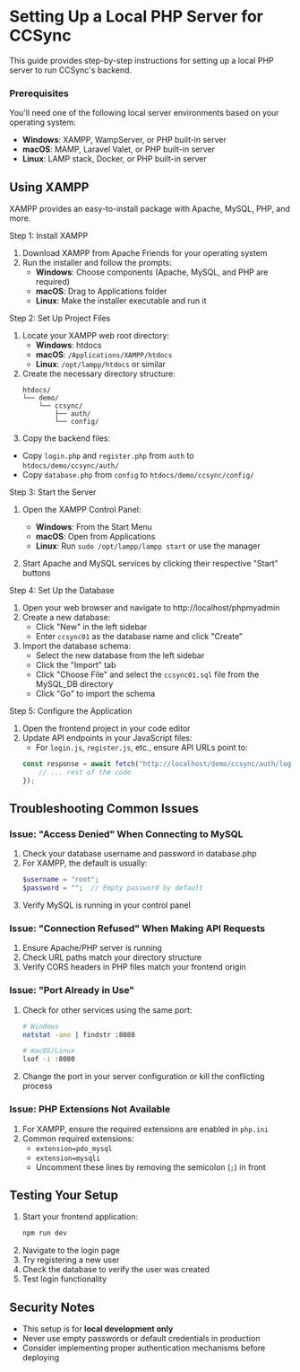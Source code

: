 # Setting Up a Local PHP Server for CCSync

This guide provides step-by-step instructions for setting up a local PHP server to run CCSync's backend.

### Prerequisites

You'll need one of the following local server environments based on your operating system:
- **Windows**: XAMPP, WampServer, or PHP built-in server
- **macOS**: MAMP, Laravel Valet, or PHP built-in server
- **Linux**: LAMP stack, Docker, or PHP built-in server

## Using XAMPP

XAMPP provides an easy-to-install package with Apache, MySQL, PHP, and more.

Step 1: Install XAMPP

1. Download XAMPP from Apache Friends for your operating system
2. Run the installer and follow the prompts:
   - **Windows**: Choose components (Apache, MySQL, and PHP are required)
   - **macOS**: Drag to Applications folder
   - **Linux**: Make the installer executable and run it

Step 2: Set Up Project Files

1. Locate your XAMPP web root directory:
   - **Windows**: htdocs
   - **macOS**: `/Applications/XAMPP/htdocs`
   - **Linux**: `/opt/lampp/htdocs` or similar
2. Create the necessary directory structure:
    ```text
    htdocs/
    └── demo/
        └── ccsync/
            ├── auth/
            └── config/
    ```
3. Copy the backend files:
- Copy `login.php` and `register.php` from `auth` to `htdocs/demo/ccsync/auth/`
- Copy `database.php` from `config` to `htdocs/demo/ccsync/config/`

Step 3: Start the Server

1. Open the XAMPP Control Panel:

   - **Windows**: From the Start Menu
   - **macOS**: Open from Applications
   - **Linux**: Run `sudo /opt/lampp/lampp start` or use the manager

2. Start Apache and MySQL services by clicking their respective "Start" buttons

Step 4: Set Up the Database

1. Open your web browser and navigate to http://localhost/phpmyadmin
2. Create a new database:
   - Click "New" in the left sidebar
   - Enter `ccsync01` as the database name and click "Create"
3. Import the database schema:
   - Select the new database from the left sidebar
   - Click the "Import" tab
   - Click "Choose File" and select the `ccsync01.sql` file from the MySQL_DB directory
   - Click "Go" to import the schema

Step 5: Configure the Application

1. Open the frontend project in your code editor
2. Update API endpoints in your JavaScript files:
   - For `login.js`, `register.js`, etc., ensure API URLs point to:
    ```javascript
    const response = await fetch("http://localhost/demo/ccsync/auth/login.php", {
        // ... rest of the code
    });
    ```
## Troubleshooting Common Issues

### Issue: "Access Denied" When Connecting to MySQL

1. Check your database username and password in database.php
2. For XAMPP, the default is usually:
   ```php
   $username = "root";
   $password = "";  // Empty password by default
   ```
3. Verify MySQL is running in your control panel

### Issue: "Connection Refused" When Making API Requests

1. Ensure Apache/PHP server is running
2. Check URL paths match your directory structure
3. Verify CORS headers in PHP files match your frontend origin

### Issue: "Port Already in Use"

1. Check for other services using the same port:
   ```bash
   # Windows
   netstat -ano | findstr :8080

   # macOS/Linux
   lsof -i :8080
   ```
2. Change the port in your server configuration or kill the conflicting process

### Issue: PHP Extensions Not Available

1. For XAMPP, ensure the required extensions are enabled in `php.ini`
2. Common required extensions:
   - `extension=pdo_mysql`
   - `extension=mysqli`
   - Uncomment these lines by removing the semicolon (`;`) in front

## Testing Your Setup

1. Start your frontend application:
   ```bash
   npm run dev
   ```
2. Navigate to the login page
3. Try registering a new user
4. Check the database to verify the user was created
5. Test login functionality

## Security Notes

- This setup is for **local development only**
- Never use empty passwords or default credentials in production
- Consider implementing proper authentication mechanisms before deploying
